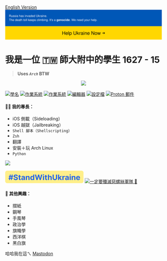 [English Version](https://github.com/olivertzeng/olivertzeng/blob/main/README.md)
[![支援烏克蘭 🇺🇦](https://raw.githubusercontent.com/vshymanskyy/StandWithUkraine/main/banner2-direct.svg)](https://stand-with-ukraine.pp.ua)
# 我是一位 🇹🇼 師大附中的學生 1627 - 15
> **Uses *`Arch`* BTW**

<p align="center">
  <a href="https://skillicons.dev">
    <img src="https://skillicons.dev/icons?i=git,py,bash,linux,md,vim,cpp,html,js,css,discord,instagram,github,stackoverflow,wordpress&perline=6" />
  </a>
</p>

[![學名](https://img.shields.io/badge/Species-Homo_sapiens-success?style=flat-square&logo=mailchimp&logoColor=white)](https://en.wikipedia.org/wiki/Homo_sapiens)
[![作業系統](https://img.shields.io/badge/OS-ArchLinux-informational?style=flat-square&logo=archlinux&logoColor=white)](https://en.wikipedia.org/wiki/Linux)
[![作業系統](https://img.shields.io/badge/OS-macOS-informational?style=flat-square&logo=apple&logoColor=white)](https://en.wikipedia.org/wiki/MacOS)
[![編輯器](https://img.shields.io/badge/Editor-Vim-blue?style=flat-square&logo=vim&logoColor=white)](https://vim.org/)
[![設定檔](https://img.shields.io/badge/Setup-Dotfiles-blue?style=flat-square&logo=when-i-work&logoColor=white)](https://github.com/olivertzeng/dotfiles)
[![Proton 郵件](https://img.shields.io/badge/Email%20service-Proton%20Mail-informational?style=flat-square&color=8B89CC&logo=protonmail&logoColor=white)](https://proton.me/mail)

#### 🤹‍♂️ 我的專長：
* iOS 側載（Sideloading）
* iOS 越獄（Jailbreaking）
* `Shell 腳本（Shellscripting）`
* `Zsh`
* 翻譯
* 安裝＋玩 Arch Linux
* `Python`

<a href="https://github.com/olivertzeng">
  <img height="137px" src="https://github-readme-stats.vercel.app/api?username=olivertzeng&show_icons=true&include_all_commits=true&count_private=false&text_color=000&icon_color=000&bg_color=0,ea6161,ffc64d,fffc4d,52fa5a" />

[![支援烏克蘭 🇺🇦](https://raw.githubusercontent.com/vshymanskyy/StandWithUkraine/main/badges/StandWithUkraine.svg)](https://stand-with-ukraine.pp.ua)
[![一定要殲滅惡螺絲軍隊 🔩](https://raw.githubusercontent.com/vshymanskyy/StandWithUkraine/main/badges/RussianWarship.svg)](https://stand-with-ukraine.pp.ua)

#### 🔬 其他興趣：
* 摺紙
* 鋼琴
* 手風琴
* 政治學
* 旗幟學
* 西洋棋
* 黑白旗

哈哈我在這ㄟ
<a rel="me" href="https://mastodon.social/@olivertzeng">Mastodon</a>

